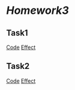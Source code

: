 # *Homework3*
## **Task1**
[Code](https://github.com/ophwsjtu18/ohw21f/blob/main/zrj/week7/task1.py)
[Effect](https://github.com/ophwsjtu18/ohw21f/blob/main/zrj/week7/task1_effect.png)
## **Task2**
[Code](https://github.com/ophwsjtu18/ohw21f/blob/main/zrj/week7/house.py)
[Effect](https://github.com/ophwsjtu18/ohw21f/blob/main/zrj/week7/house_effect.png)
